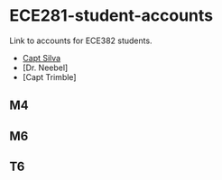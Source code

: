 ECE281-student-accounts
=======================

Link to accounts for ECE382 students.

- [Capt Silva](https://www.github.com/sivwizinbiznilva)
- [Dr. Neebel]
- [Capt Trimble]

## M4

## M6

## T6

